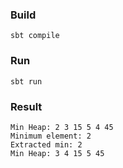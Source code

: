 ### Build

```
sbt compile
```

### Run

```
sbt run
```

### Result

```
Min Heap: 2 3 15 5 4 45
Minimum element: 2
Extracted min: 2
Min Heap: 3 4 15 5 45
```